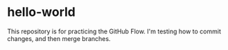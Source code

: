 # hello-world
This repository is for practicing the GitHub Flow. I'm testing how to commit changes, and then merge branches.
